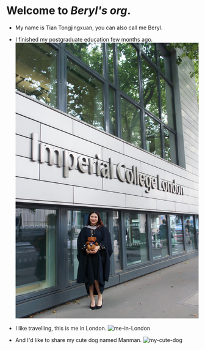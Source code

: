 # Welcome to *Beryl's org*.

- My name is Tian Tongjingxuan, you can also call me Beryl.

- I finished my postgraduate education few months ago.
![me-in-ic](assets/me-in-ic.jpg)

- I like travelling, this is me in London.
![me-in-London](assets/me-in-London.jpg)

- And I'd like to share my cute dog named Manman.
![my-cute-dog](assets/my-cute-dog.jpg)